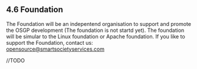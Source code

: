 
## 4.6 Foundation

The Foundation will be an indepentend organisation to support and promote the OSGP development (The foundation is not startd yet). The foundation will be simular to the Linux foundation or Apache foundation. If you like to support the Foundation, contact us: opensource@smartsocietyservices.com

//TODO
